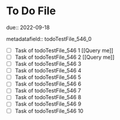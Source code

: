 # To Do File

due:: 2022-09-18

metadatafield:: todoTestFile_546_0

- [ ] Task of todoTestFile_546 1 [[Query me]]
- [ ] Task of todoTestFile_546 2 [[Query me]]
- [ ] Task of todoTestFile_546 3
- [ ] Task of todoTestFile_546 4
- [ ] Task of todoTestFile_546 5
- [ ] Task of todoTestFile_546 6
- [ ] Task of todoTestFile_546 7
- [ ] Task of todoTestFile_546 8
- [ ] Task of todoTestFile_546 9
- [ ] Task of todoTestFile_546 10